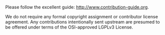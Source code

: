 Please follow the excellent guide: http://www.contribution-guide.org.

We do not require any formal copyright assignment or contributor license agreement.
Any contributions intentionally sent upstream are presumed to be offered under
terms of the OSI-approved LGPLv3 License.
